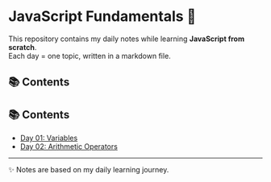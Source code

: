 # JavaScript Fundamentals 🚀

This repository contains my daily notes while learning **JavaScript from scratch**.  
Each day = one topic, written in a markdown file.  

## 📚 Contents
## 📚 Contents
- [Day 01: Variables](./Day%2001%20Variables.md)
- [Day 02: Arithmetic Operators](./Day%2002%20Arithmetic%20Operators.md)

---

✨ Notes are based on my daily learning journey.  
